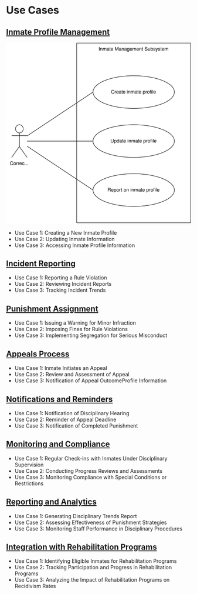 # Use Cases

## [Inmate Profile Management](inmate-profile-management.md)
![Inmate Profile Management](inmate-profile-management.svg)
- Use Case 1: Creating a New Inmate Profile
- Use Case 2: Updating Inmate Information
- Use Case 3: Accessing Inmate Profile Information

## [Incident Reporting](incident-reporting.md)
- Use Case 1: Reporting a Rule Violation
- Use Case 2: Reviewing Incident Reports
- Use Case 3: Tracking Incident Trends

## [Punishment Assignment](punishment-assignment.md)
- Use Case 1: Issuing a Warning for Minor Infraction
- Use Case 2: Imposing Fines for Rule Violations
- Use Case 3: Implementing Segregation for Serious Misconduct

## [Appeals Process](appeals-process.md)
- Use Case 1: Inmate Initiates an Appeal
- Use Case 2: Review and Assessment of Appeal
- Use Case 3: Notification of Appeal OutcomeProfile Information

## [Notifications and Reminders](notifications-and-reminders.md)
- Use Case 1: Notification of Disciplinary Hearing
- Use Case 2: Reminder of Appeal Deadline
- Use Case 3: Notification of Completed Punishment

## [Monitoring and Compliance](monitoring-and-compliance.md)
- Use Case 1: Regular Check-ins with Inmates Under Disciplinary Supervision
- Use Case 2: Conducting Progress Reviews and Assessments
- Use Case 3: Monitoring Compliance with Special Conditions or Restrictions

## [Reporting and Analytics](reporting-and-analytics.md)
- Use Case 1: Generating Disciplinary Trends Report
- Use Case 2: Assessing Effectiveness of Punishment Strategies
- Use Case 3: Monitoring Staff Performance in Disciplinary Procedures

## [Integration with Rehabilitation Programs](integration-with-rehabilitation-programs.md)
- Use Case 1: Identifying Eligible Inmates for Rehabilitation Programs
- Use Case 2: Tracking Participation and Progress in Rehabilitation Programs
- Use Case 3: Analyzing the Impact of Rehabilitation Programs on Recidivism Rates
